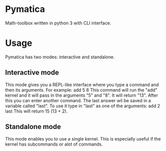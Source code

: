# Pymatica
Math-toolbox written in python 3 with CLI interface.

# Usage
Pymatica has two modes: interactive and standalone. 

## Interactive mode
This mode gives you a REPL-like interface where you type a command and then its arguments. 
For example: add 5 8
This command will run the "add" kernel and it will pass in the arguments "5" and "8". It will return "13".
After this you can enter another command.
The last answer wil be saved in a variable called "last". To use it type in "last" as one of the arguments:
add 2 last
This will return 15 (13 + 2).

## Standalone mode
This mode enables you to use a single kernel. This is especially useful if the kernel has subcommands or alot of commands.

